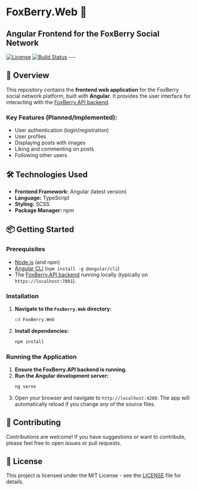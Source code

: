 # FoxBerry.Web 🍓

## Angular Frontend for the FoxBerry Social Network

[![License](https://img.shields.io/badge/License-MIT-blue.svg)](https://opensource.org/licenses/MIT)
[![Build Status](https://img.shields.io/badge/Build-Passing-brightgreen)](https://github.com/abdullokhonz/FoxBerry.Web/actions) ---

## 🚀 Overview

This repository contains the **frontend web application** for the FoxBerry social network platform, built with **Angular**. It provides the user interface for interacting with the [FoxBerry.API backend](https://github.com/abdullokhonz/FoxBerry.API).

### Key Features (Planned/Implemented):

* User authentication (login/registration)
* User profiles
* Displaying posts with images
* Liking and commenting on posts
* Following other users

## 🛠️ Technologies Used

* **Frontend Framework:** Angular (latest version)
* **Language:** TypeScript
* **Styling:** SCSS
* **Package Manager:** npm

## 📦 Getting Started

### Prerequisites

* [Node.js](https://nodejs.org/en/download/) (and npm)
* [Angular CLI](https://angular.io/cli) (`npm install -g @angular/cli`)
* The [FoxBerry.API backend](https://github.com/abdullokhonz/FoxBerry.API) running locally (typically on `https://localhost:7001`).

### Installation

1.  **Navigate to the `FoxBerry.Web` directory:**
    ```bash
    cd FoxBerry.Web
    ```
2.  **Install dependencies:**
    ```bash
    npm install
    ```

### Running the Application

1.  **Ensure the FoxBerry.API backend is running.**
2.  **Run the Angular development server:**
    ```bash
    ng serve
    ```
3.  Open your browser and navigate to `http://localhost:4200`. The app will automatically reload if you change any of the source files.

## 🤝 Contributing

Contributions are welcome! If you have suggestions or want to contribute, please feel free to open issues or pull requests.

## 📄 License

This project is licensed under the MIT License - see the [LICENSE](LICENSE) file for details.